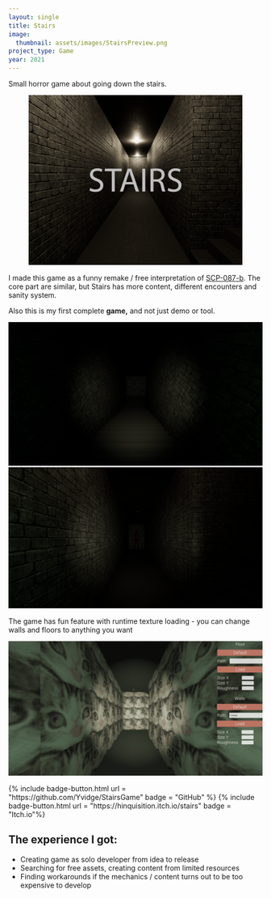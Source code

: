 ```yaml
---
layout: single
title: Stairs
image:
  thumbnail: assets/images/StairsPreview.png
project_type: Game
year: 2021
---
```

Small horror game about going down the stairs.

<figure>
  <img src="/assets/images/StairsPreviewHR.png">
</figure>

I made this game as a funny remake / free interpretation of [SCP-087-b](https://www.scpcbgame.com/scp-087-b.html). The core part are similar, but Stairs has more content, different encounters and sanity system.

Also this is my first complete **game,** and not just demo or tool.

![Stairs](/assets/images/Stairs02.png)
![Stairs](/assets/images/Stairs03.png)

The game has fun feature with runtime texture loading - you can change walls and floors to anything you want 

![Stairs](/assets/images/Stairs01.png)

<div class = "badge-box">
{% include badge-button.html url = "https://github.com/Yvidge/StairsGame" badge = "GitHub" %}
{% include badge-button.html url = "https://hinquisition.itch.io/stairs" badge = "Itch.io"%}
</div>

## The experience I got:
- Creating game as solo developer from idea to release
- Searching for free assets, creating content from limited resources
- Finding workarounds if the mechanics / content turns out to be too expensive to develop
